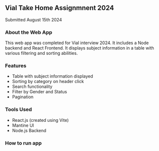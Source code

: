 ## Vial Take Home Assignmnent 2024
Submitted August 15th 2024

### About the Web App
This web app was completed for Vial interview 2024. It includes a Node backend and React Frontend. It displays subject information in a table with various filtering and sorting abilities.

### Features
- Table with subject information displayed
- Sorting by category on header click
- Search functionality
- Filter by Gender and Status
- Pagination 

### Tools Used
- React.js (created using Vite)
- Mantine UI
- Node.js Backend

### How to run app